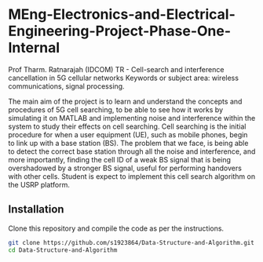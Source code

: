 # MEng-Electronics-and-Electrical-Engineering-Project-Phase-One-Internal

Prof Tharm. Ratnarajah (IDCOM)
TR - Cell-search and interference cancellation in 5G cellular networks
Keywords or subject area: wireless communications, signal processing.

The main aim of the project is to learn and understand the concepts and procedures of 5G cell
searching, to be able to see how it works by simulating it on MATLAB and implementing noise and
interference within the system to study their effects on cell searching. Cell searching is the initial
procedure for when a user equipment (UE), such as mobile phones, begin to link up with a base station
(BS). The problem that we face, is being able to detect the correct base station through all the noise
and interference, and more importantly, finding the cell ID of a weak BS signal that is being overshadowed by a stronger BS signal, useful for performing handovers with other cells. Student is expect to
implement this cell search algorithm on the USRP platform.



## Installation

Clone this repository and compile the code as per the instructions.

```bash
git clone https://github.com/s1923864/Data-Structure-and-Algorithm.git
cd Data-Structure-and-Algorithm
